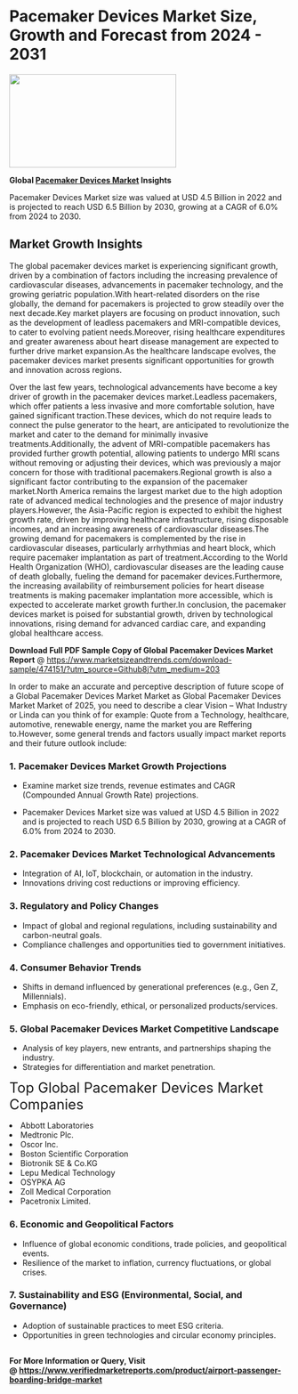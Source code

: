 <H1>Pacemaker Devices Market Size, Growth and Forecast from 2024 - 2031</H1><img class="aligncenter size-medium wp-image-584254" src="https://thirdeyenews.in/wp-content/uploads/2024/09/Global-Market-Research-300x168.jpeg" alt="" width="300" height="168" /><p><strong>Global&nbsp;<a href="https://www.marketsizeandtrends.com/download-sample/474151/?utm_source=Github8j?utm_medium=203">Pacemaker Devices Market</a> Insights</strong></p><p>Pacemaker Devices Market size was valued at USD 4.5 Billion in 2022 and is projected to reach USD 6.5 Billion by 2030, growing at a CAGR of 6.0% from 2024 to 2030.</p><p><h2>Market Growth Insights</h2> <p>The global pacemaker devices market is experiencing significant growth, driven by a combination of factors including the increasing prevalence of cardiovascular diseases, advancements in pacemaker technology, and the growing geriatric population.With heart-related disorders on the rise globally, the demand for pacemakers is projected to grow steadily over the next decade.Key market players are focusing on product innovation, such as the development of leadless pacemakers and MRI-compatible devices, to cater to evolving patient needs.Moreover, rising healthcare expenditures and greater awareness about heart disease management are expected to further drive market expansion.As the healthcare landscape evolves, the pacemaker devices market presents significant opportunities for growth and innovation across regions.</p> <p>Over the last few years, technological advancements have become a key driver of growth in the pacemaker devices market.Leadless pacemakers, which offer patients a less invasive and more comfortable solution, have gained significant traction.These devices, which do not require leads to connect the pulse generator to the heart, are anticipated to revolutionize the market and cater to the demand for minimally invasive treatments.Additionally, the advent of MRI-compatible pacemakers has provided further growth potential, allowing patients to undergo MRI scans without removing or adjusting their devices, which was previously a major concern for those with traditional pacemakers.Regional growth is also a significant factor contributing to the expansion of the pacemaker market.North America remains the largest market due to the high adoption rate of advanced medical technologies and the presence of major industry players.However, the Asia-Pacific region is expected to exhibit the highest growth rate, driven by improving healthcare infrastructure, rising disposable incomes, and an increasing awareness of cardiovascular diseases.The growing demand for pacemakers is complemented by the rise in cardiovascular diseases, particularly arrhythmias and heart block, which require pacemaker implantation as part of treatment.According to the World Health Organization (WHO), cardiovascular diseases are the leading cause of death globally, fueling the demand for pacemaker devices.Furthermore, the increasing availability of reimbursement policies for heart disease treatments is making pacemaker implantation more accessible, which is expected to accelerate market growth further.In conclusion, the pacemaker devices market is poised for substantial growth, driven by technological innovations, rising demand for advanced cardiac care, and expanding global healthcare access.</p> <p><span class=""><strong>Download Full PDF Sample Copy of Global Pacemaker Devices Market Report</strong> @ <a href="https://www.marketsizeandtrends.com/download-sample/474151/?utm_source=Github8j?utm_medium=203" target="_blank">https://www.marketsizeandtrends.com/download-sample/474151/?utm_source=Github8j?utm_medium=203</a></span></p><p>In order to make an accurate and perceptive description of future scope of a Global&nbsp;Pacemaker Devices Market Market as Global&nbsp;Pacemaker Devices Market Market of 2025, you need to describe a clear Vision &ndash; What Industry or Linda can you think of for example: Quote from a Technology, healthcare, automotive, renewable energy, name the market you are Reffering to.However, some general trends and factors usually impact market reports and their future outlook include:</p><h3>1.&nbsp;<strong>Pacemaker Devices Market Growth Projections</strong></h3><ul><li>Examine market size trends, revenue estimates and CAGR (Compounded Annual Growth Rate) projections.</li><li><p>Pacemaker Devices Market size was valued at USD 4.5 Billion in 2022 and is projected to reach USD 6.5 Billion by 2030, growing at a CAGR of 6.0% from 2024 to 2030.</p></li></ul><h3>2.&nbsp;<strong>Pacemaker Devices Market Technological Advancements</strong></h3><ul><li>Integration of AI, IoT, blockchain, or automation in the industry.</li><li>Innovations driving cost reductions or improving efficiency.</li></ul><h3>3.&nbsp;<strong>Regulatory and Policy Changes</strong></h3><ul><li>Impact of global and regional regulations, including sustainability and carbon-neutral goals.</li><li>Compliance challenges and opportunities tied to government initiatives.</li></ul><h3>4.&nbsp;<strong>Consumer Behavior Trends</strong></h3><ul><li>Shifts in demand influenced by generational preferences (e.g., Gen Z, Millennials).</li><li>Emphasis on eco-friendly, ethical, or personalized products/services.</li></ul><h3>5.&nbsp;<strong>Global Pacemaker Devices Market Competitive Landscape</strong></h3><ul><li>Analysis of key players, new entrants, and partnerships shaping the industry.</li><li>Strategies for differentiation and market penetration.</li></ul><p data-pm-slice="1 1 []"><span style="color: inherit; font-family: inherit; font-size: 25px;">Top Global Pacemaker Devices Market Companies</span></p><div class="" data-test-id=""><p><li>Abbott Laboratories</li><li> Medtronic Plc.</li><li> Oscor Inc.</li><li> Boston Scientific Corporation</li><li> Biotronik SE & Co.KG</li><li> Lepu Medical Technology</li><li> OSYPKA AG</li><li> Zoll Medical Corporation</li><li> Pacetronix Limited.</li></p></div><h3>6.&nbsp;<strong>Economic and Geopolitical Factors</strong></h3><ul><li>Influence of global economic conditions, trade policies, and geopolitical events.</li><li>Resilience of the market to inflation, currency fluctuations, or global crises.</li></ul><h3>7.&nbsp;<strong>Sustainability and ESG (Environmental, Social, and Governance)</strong></h3><ul><li>Adoption of sustainable practices to meet ESG criteria.</li><li>Opportunities in green technologies and circular economy principles.</li></ul><h2><strong style="font-size: 14px;">For More Information or Query, Visit @&nbsp;</strong><a style="background-color: #ffffff; font-size: 14px;" href="https://www.marketsizeandtrends.com/report/pacemaker-devices-market/" target="_blank">https://www.verifiedmarketreports.com/product/airport-passenger-boarding-bridge-market</a></h2>